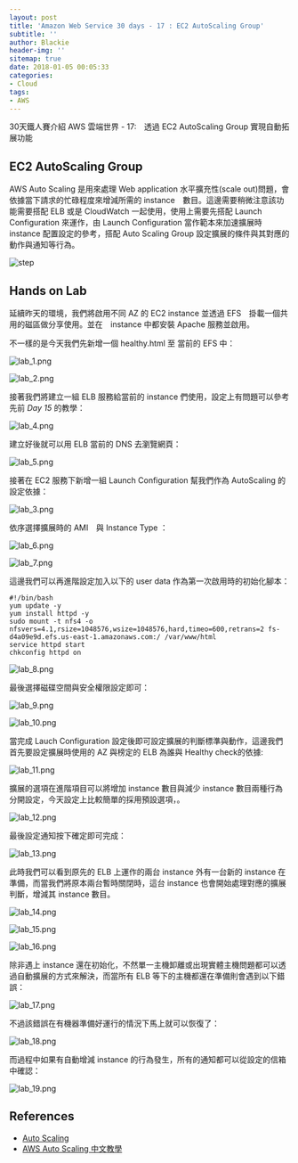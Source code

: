```yaml
---
layout: post
title: 'Amazon Web Service 30 days - 17 : EC2 AutoScaling Group'
subtitle: ''
author: Blackie
header-img: ''
sitemap: true
date: 2018-01-05 00:05:33
categories:
- Cloud
tags:
- AWS
---
```


30天鐵人賽介紹 AWS 雲端世界 - 17:　透過 EC2 AutoScaling Group 實現自動拓展功能

<!-- More -->

## EC2 AutoScaling Group ##

AWS Auto Scaling 是用來處理 Web application 水平擴充性(scale out)問題，會依據當下請求的忙碌程度來增減所需的 instance　數目。這邊需要稍微注意該功能需要搭配 ELB 或是 CloudWatch 一起使用，使用上需要先搭配 Launch Configuration 來運作，由 Launch Configuration 當作範本來加速擴展時 instance 配置設定的參考，搭配 Auto Scaling Group 設定擴展的條件與其對應的動作與通知等行為。

![step](step.png)

## Hands on Lab ##

延續昨天的環境，我們將啟用不同 AZ 的 EC2 instance 並透過 EFS　掛載一個共用的磁區做分享使用。並在　instance 中都安裝 Apache 服務並啟用。

不一樣的是今天我們先新增一個 healthy.html 至 當前的 EFS 中：

![lab_1.png](lab_1.png)

![lab_2.png](lab_2.png)

接著我們將建立一組 ELB 服務給當前的 instance 們使用，設定上有問題可以參考先前 *Day 15* 的教學：

![lab_4.png](lab_4.png)

建立好後就可以用 ELB 當前的 DNS 去瀏覽網頁：

![lab_5.png](lab_5.png)

接著在 EC2 服務下新增一組 Launch Configuration 幫我們作為 AutoScaling 的設定依據：

![lab_3.png](lab_3.png)

依序選擇擴展時的 AMI　與 Instance Type ：

![lab_6.png](lab_6.png)

![lab_7.png](lab_7.png)

這邊我們可以再進階設定加入以下的 user data 作為第一次啟用時的初始化腳本：

    #!/bin/bash
    yum update -y
    yum install httpd -y
    sudo mount -t nfs4 -o nfsvers=4.1,rsize=1048576,wsize=1048576,hard,timeo=600,retrans=2 fs-d4a09e9d.efs.us-east-1.amazonaws.com:/ /var/www/html
    service httpd start
    chkconfig httpd on

![lab_8.png](lab_8.png)

最後選擇磁碟空間與安全權限設定即可：

![lab_9.png](lab_9.png)

![lab_10.png](lab_10.png)

當完成 Lauch Configuration 設定後即可設定擴展的判斷標準與動作，這邊我們首先要設定擴展時使用的 AZ 與榜定的 ELB 為誰與 Healthy check的依據:

![lab_11.png](lab_11.png)

擴展的選項在進階項目可以將增加 instance 數目與減少 instance 數目兩種行為分開設定，今天設定上比較簡單的採用預設選項，。

![lab_12.png](lab_12.png)

最後設定通知按下確定即可完成：

![lab_13.png](lab_13.png)

此時我們可以看到原先的 ELB 上運作的兩台 instance 外有一台新的 instance 在準備，而當我們將原本兩台暫時關閉時，這台 instance 也會開始處理對應的擴展判斷，增減其 instance 數目。

![lab_14.png](lab_14.png)

![lab_15.png](lab_15.png)

![lab_16.png](lab_16.png)

除非遇上 instance 還在初始化，不然單一主機卸離或出現實體主機問題都可以透過自動擴展的方式來解決，而當所有 ELB 等下的主機都還在準備則會遇到以下錯誤：

![lab_17.png](lab_17.png)

不過該錯誤在有機器準備好運行的情況下馬上就可以恢復了：

![lab_18.png](lab_18.png)

而過程中如果有自動增減 instance 的行為發生，所有的通知都可以從設定的信箱中確認：

![lab_19.png](lab_19.png)

## References ##

- [Auto Scaling](https://aws.amazon.com/tw/autoscaling/)
- [AWS Auto Scaling 中文教學](http://vmixp7.blogspot.tw/2017/02/aws-auto-saling.html)